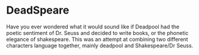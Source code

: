 # DeadSpeare
Have you ever wondered what it would sound like if Deadpool had the poetic sentiment of Dr. Seuss and decided to write books, or the phonetic elegance of shakespeare. This was an attempt at combining two different characters language together, mainly deadpool and Shakespeare/Dr Seuss.

